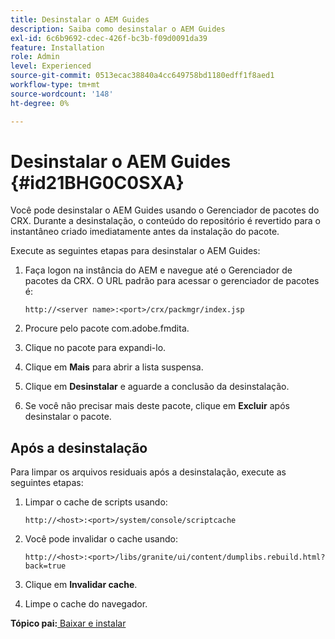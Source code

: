 ```yaml
---
title: Desinstalar o AEM Guides
description: Saiba como desinstalar o AEM Guides
exl-id: 6c6b9692-cdec-426f-bc3b-f09d0091da39
feature: Installation
role: Admin
level: Experienced
source-git-commit: 0513ecac38840a4cc649758bd1180edff1f8aed1
workflow-type: tm+mt
source-wordcount: '148'
ht-degree: 0%

---
```


# Desinstalar o AEM Guides {#id21BHG0C0SXA}

Você pode desinstalar o AEM Guides usando o Gerenciador de pacotes do CRX. Durante a desinstalação, o conteúdo do repositório é revertido para o instantâneo criado imediatamente antes da instalação do pacote.

Execute as seguintes etapas para desinstalar o AEM Guides:

1. Faça logon na instância do AEM e navegue até o Gerenciador de pacotes da CRX. O URL padrão para acessar o gerenciador de pacotes é:

   ```http
   http://<server name>:<port>/crx/packmgr/index.jsp
   ```

1. Procure pelo pacote com.adobe.fmdita.
1. Clique no pacote para expandi-lo.
1. Clique em **Mais** para abrir a lista suspensa.
1. Clique em **Desinstalar** e aguarde a conclusão da desinstalação.
1. Se você não precisar mais deste pacote, clique em **Excluir** após desinstalar o pacote.

## Após a desinstalação

Para limpar os arquivos residuais após a desinstalação, execute as seguintes etapas:

1. Limpar o cache de scripts usando:

   ```http
   http://<host>:<port>/system/console/scriptcache
   ```

1. Você pode invalidar o cache usando:

   ```http
   http://<host>:<port>/libs/granite/ui/content/dumplibs.rebuild.html?back=true
   ```

1. Clique em **Invalidar cache**.
1. Limpe o cache do navegador.

**Tópico pai:**&#x200B;[&#x200B; Baixar e instalar](download-install.md)

